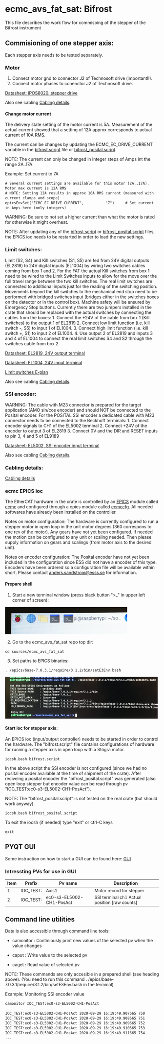 # ecmc_avs_fat_sat: Bifrost
This file describes the work flow for commisoing of the stepper of the Bifrost instrument

## Commisioning of one stepper axis:
Each stepper axis needs to be tested separately.

### Motor
1. Connect motor gnd to connector J2 of Technosoft drive (important!!).
2. Connect motor phases to conenctor J2 of Technosoft drive.

[Datasheet: iPOS8020, stepper drive](doc/crate/datasheets/iPOS8020_P029.026.E221.DSH_.10G.pdf)

Also see cabling [Cabling details](doc/bifrost/N056_AVS_cabling_proposal_V2.pdf).

#### Change motor current
The delivery state setting of the motor current is 5A. Measurement of the actual current showed that a setting of 12A approx corresponds to actual current of 10A RMS.

The current can be changes by updating the ECMC_EC_DRIVE_CURRENT variable in the [bifrost.script](bifrost.script) file or [bifrost_posital.script](bifrost_posital.script). 

NOTE: The current can only be changed in integer steps of Amps int the range 2A..17A.

Example: Set current to 7A
```
# Several current settings are available for this motor (2A..17A). Motor max current is 12A RMS
# NOTE: Setting 12A results in approx 10A RMS current (measured with current clamps and scope)
epicsEnvSet("ECMC_EC_DRIVE_CURRENT",          "7")     # Set current in Amps here (only integers)

```
WARNING: Be sure to not set a higher current than what the motor is rated for otherwise it might overheat. 

NOTE: After updating any of the [bifrost.script](bifrost.script) or [bifrost_posital.script](bifrost_posital.script) files, the EPICS ioc needs to be restarted in order to load the new settings.

### Limit switches:
Limit (S2, S4) and Kill switches (S1, S5) are fed from 24V digital outputs (EL2819) to 24V digital inputs (EL1004) by wiring two switches cables coming from box 1 and 2.  For the FAT the actual Kill switches from box 1 need to be wired to the Limit Switches inputs to allow for the move over the full travel range between the two kill switches. The real limit switches are connected to additional inputs just for the reading of the switching position. Movements beyond the kill switches to the mechanical end stop need to be performed with bridged switches input (bridges either in the switches boxes on the detector or in the control box). Machine safety will be ensured by Emergency Stop buttons.
Currently there are two jumpers installed in the crate that should be replaced with the actual switches by connecting the cables from the boxes:
	1.	Connect the +24V of the cable from box 1 (Kill switches) to the output 1 of EL2819
	2.	Connect low limit function (i.e. kill switch -, S5) to input 1 of EL1004.
	3.	Connect high limit function (i.e. kill switch +, S1) to input 2 of EL1004.
	4.	Use output 2 of EL2819 and inputs 3 and 4 of EL1004 to connect the real limit switches S4 and S2 through the switches cable from box 2

[Datasheet: EL2819, 24V output terminal](doc/crate/datasheets/EL2819.pdf)

[Datasheet: EL1004, 24V input terminal](doc/crate/datasheets/EL1004.pdf)

[Limit switches E-plan](doc/bifrost/N056_Switches_Mod_V1.pdf)

Also see cabling [Cabling details](doc/bifrost/N056_AVS_cabling_proposal_V2.pdf).
 
### SSI encoder:

WARNING: The cable with M23 connector is prepared for the target application (AMO sin/cos encoder) and should NOT be connected to the Posital encoder.
For the POSITAL SSI encoder a dedicated cable with M23 connector needs to be connected to the Beckhoff terminals:
	1.	Connect encoder signals to CH1 of the EL5002 terminal
	2.	Connect +24V of the encoder to output 3 of EL2819
	3.	Connect 0V and the DIR and RESET inputs to pin 3, 4 and 5 of EL9189

[Datasheet: EL5002, SSI encoder input terminal](doc/crate/datasheets/EL5002.pdf)

Also see cabling [Cabling details](doc/bifrost/N056_AVS_cabling_proposal_V2.pdf).

### Cabling details:

[Cabling details](doc/bifrost/N056_AVS_cabling_proposal_V2.pdf)


### ecmc EPICS ioc
The EtherCAT hardware in the crate is controlled by an [EPICS](https://epics.anl.gov) module called [ecmc](https://github.com/epics-modules/ecmc) and configured through a epics module called [ecmccfg](https://github.com/paulscherrerinstitute/ecmccfg). All needed softwares have already been installed on the controller. 

Notes on motor configuration:
The hardware is currently configured to run a stepper motor in open loop in the unit motor degrees (360 correspons to one rev of the motor). Any gears have not yet been configured. If needed the motion can be configured to any unit or scaling needed. Then please supply information on gears and scalings (from motor axis to the desired unit).

Notes on encoder configuration:
The Posital encoder have not yet been included in the configuration since ESS did not have a encoder of this type. Encoders have been ordered so a configuration file will be available within short. Please contact anders.sandstrom@esss.se for information.

#### Prepare shell
1. Start a new terminal window (press black button ">_" in upper left corner of screen):

![New terminal](doc/gui/newterminal_small.png)

2. Go to the ecmc_avs_fat_sat repo top dir:
```
cd sources/ecmc_avs_fat_sat
```
3. Set paths to EPICS binaries:
```
. /epics/base-7.0.3.1/require/3.1.2/bin/setE3Env.bash

```

![Set e3 environment](doc/gui/e3env_small.png)

#### Start ioc for stepper axis:
An EPICS ioc (input/output controller) needs to be started in order to control the hardware. The "bifrost.script" file contains configurations of hardware for running a stepper axis in open loop with a Stögra motor.
```
iocsh.bash bifrost.script
```

In the above script the SSI encoder is not configured (since we had no posital encoder available at the time of shipment of the crate). After reciveing a posital encoder the "bifrost_posital.script" was generated (also open loop stepper but encoder value can be read through pv "IOC_TEST:ec0-s3-EL5002-CH1-PosAct").

NOTE: The "bifrost_posital.script" is not tested on the real crate (but should work anyway).

```
iocsh.bash bifrost_posital.script
```

To exit the iocsh (if needed) type "exit" or ctrl-C keys 
```
exit
```

## PYQT GUI
Some instruction on how to start a GUI can be found here:
 [GUI](https://github.com/anderssandstrom/ecmccomgui/blob/master/README_gui.md)
 
### Intressting PVs for use in GUI

Item | Prefix| Pv name | Description
--- | --- | --- | --- |
1 | IOC_TEST: | Axis1  | Motor record for stepper
2 | IOC_TEST: | ec0-s3-EL5002-CH1-PosAct  | SSI terminal ch1 Actual position [raw counts]

## Command line utilities

Data is also accessible through command line tools:

* camonitor <prefix><pv name>       : Continiously print new values of the selected pv when the value changes
 
* caput <prefix><pv name> <value>   : Write value to the  selected pv
 
* caget <prefix><pv name>           : Read value of selected pv 
 
NOTE: These commands are only accesible in a prepared shell (see heading above).
(You need to run this command . /epics/base-7.0.3.1/require/3.1.2/bin/setE3Env.bash in the terminal)
 
Example: Monitoring SSI encoder value
```
camonitor IOC_TEST:ec0-s3-EL5002-CH1-PosAct

IOC_TEST:ec0-s3-EL5002-CH1-PosAct 2020-09-29 16:19:49.907665 750
IOC_TEST:ec0-s3-EL5002-CH1-PosAct 2020-09-29 16:19:49.908665 751
IOC_TEST:ec0-s3-EL5002-CH1-PosAct 2020-09-29 16:19:49.909665 752
IOC_TEST:ec0-s3-EL5002-CH1-PosAct 2020-09-29 16:19:49.910665 753
IOC_TEST:ec0-s3-EL5002-CH1-PosAct 2020-09-29 16:19:49.911665 754
...

``` 
